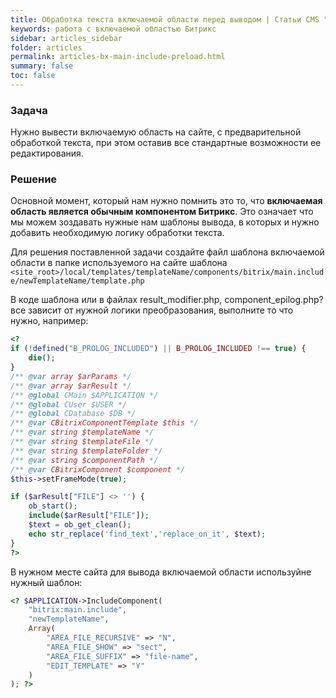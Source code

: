 ```yaml
---
title: Обработка текста включаемой области перед выводом | Статьи CMS "1С Битрикс"
keywords: работа с включаемой областью Битрикс
sidebar: articles_sidebar
folder: articles
permalink: articles-bx-main-include-preload.html
summary: false
toc: false
---
```


### Задача

Нужно вывести включаемую область на сайте, с предварительной обработкой текста, при этом оставив все стандартные возможности ее редактирования.

### Решение

Основной момент, который нам нужно помнить это то, что **включаемая область является обычным компонентом Битрикс**. Это означает что мы можем зоздавать нужные нам шаблоны вывода, в которых и нужно добавить необходимую логику обработки текста.

Для решения поставленной задачи создайте файл шаблона включаемой области в папке используемого на сайте шаблона ```<site_root>/local/templates/templateName/components/bitrix/main.include/newTemplateName/template.php```

В коде шаблона или в файлах result_modifier.php, component_epilog.php? все зависит от нужной логики преобразования, выполните то что нужно, например:

```php
<?
if (!defined("B_PROLOG_INCLUDED") || B_PROLOG_INCLUDED !== true) {
    die();
}
/** @var array $arParams */
/** @var array $arResult */
/** @global CMain $APPLICATION */
/** @global CUser $USER */
/** @global CDatabase $DB */
/** @var CBitrixComponentTemplate $this */
/** @var string $templateName */
/** @var string $templateFile */
/** @var string $templateFolder */
/** @var string $componentPath */
/** @var CBitrixComponent $component */
$this->setFrameMode(true);

if ($arResult["FILE"] <> '') {
    ob_start();
    include($arResult["FILE"]);
    $text = ob_get_clean();
    echo str_replace('find_text','replace_on_it', $text);
}
?>
```

В нужном месте сайта для вывода включаемой области используйне нужный шаблон:

```php
<? $APPLICATION->IncludeComponent(
    "bitrix:main.include",
    "newTemplateName",
    Array(
        "AREA_FILE_RECURSIVE" => "N",
        "AREA_FILE_SHOW" => "sect",
        "AREA_FILE_SUFFIX" => "file-name",
        "EDIT_TEMPLATE" => "Y"
    )
); ?>
```
